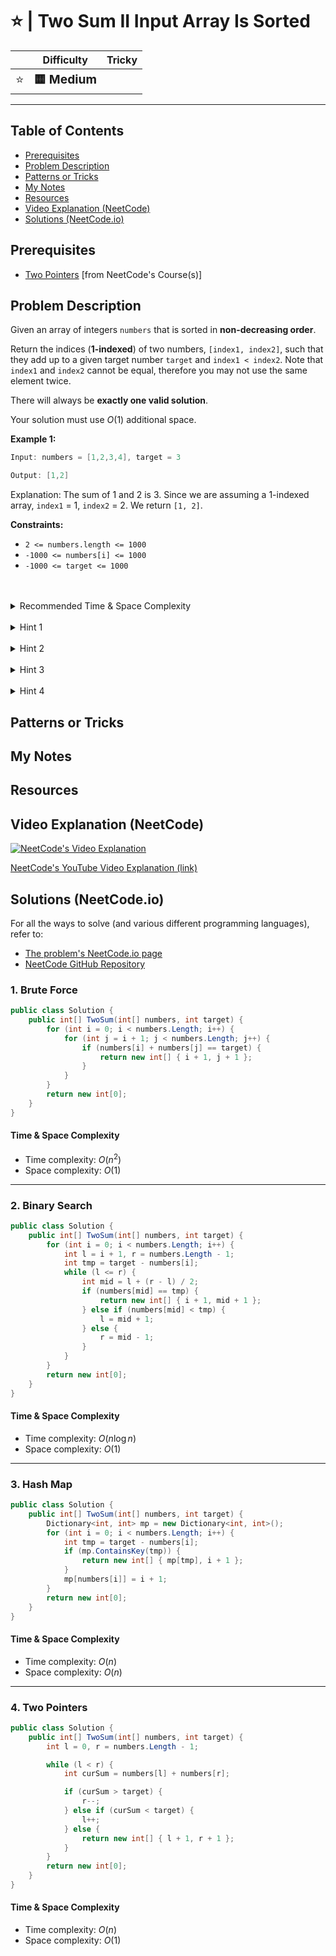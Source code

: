 # ⭐ | Two Sum II Input Array Is Sorted

|   | Difficulty | Tricky |
|---|------------|--------|
| <big>⭐<big> | <big>**🟨 Medium**</big> | <big></big> |


---

## Table of Contents

- [Prerequisites](#prerequisites)
- [Problem Description](#problem-description)
- [Patterns or Tricks](#patterns-or-tricks)
- [My Notes](#my-notes)
- [Resources](#resources)
- [Video Explanation (NeetCode)](#video-explanation-neetcode)
- [Solutions (NeetCode.io)](#solutions-neetcodeio)
    


## Prerequisites
- [Two Pointers](https://neetcode.io/courses/advanced-algorithms/3) [from NeetCode's Course(s)]


## Problem Description
Given an array of integers `numbers` that is sorted in **non-decreasing order**.

Return the indices (**1-indexed**) of two numbers, `[index1, index2]`, such that they add up to a given target number `target` and `index1 < index2`. Note that `index1` and `index2` cannot be equal, therefore you may not use the same element twice.

There will always be **exactly one valid solution**.

Your solution must use $O(1)$ additional space.

**Example 1:**

```java
Input: numbers = [1,2,3,4], target = 3

Output: [1,2]
```

Explanation:
The sum of 1 and 2 is 3. Since we are assuming a 1-indexed array, `index1` = 1, `index2` = 2. We return `[1, 2]`.

**Constraints:**
* `2 <= numbers.length <= 1000`
* `-1000 <= numbers[i] <= 1000`
* `-1000 <= target <= 1000`

<br>
<br>
<details class="hint-accordion">  
    <summary>Recommended Time & Space Complexity</summary>
    <p>
    You should aim for a solution with <code>O(n)</code> time and <code>O(1)</code> space, where <code>n</code> is the size of the input array.
    </p>
</details>

<br>
<details class="hint-accordion">  
    <summary>Hint 1</summary>
    <p>
    A brute force solution would be to check every pair of numbers in the array. This would be an <code>O(n^2)</code> solution. Can you think of a better way?
    </p>
</details>

<br>
<details class="hint-accordion">  
    <summary>Hint 2</summary>
    <p>
    Can you think of an algorithm by taking the advantage of array being sorted?
    </p>
</details>

<br>
<details class="hint-accordion">  
    <summary>Hint 3</summary>
    <p>
     We can use the two-pointer algorithm. If <code>nums[0] + nums[n-1] > target</code>, then we know <code>nums[n - 1]</code> can not possibly be included in any pairs. Why? Because <code>nums[n - 1]</code> is the largest element in the array. Even by adding it with <code>nums[0]</code>, which is the smallest element, we still exceed the target. You can think of the case when <code>nums[0] + nums[n - 1] < target</code>.
    </p>
</details>

<br>
<details class="hint-accordion">  
    <summary>Hint 4</summary>
    <p>
    We keep two pointers, one at the start and the other at the end of the array. If the sum of the numbers at the two pointers is greater than the <code>target</code>, decrement the right pointer, else increment the left pointer. Repeat this process until you find a valid pair.
    </p>
</details>

## Patterns or Tricks
<!-- This section is for any patterns or tricks noticed/spotted when solving the question which we can use as an indication of using the same approach(es) used here when facing another problems somewhat like this. -->

## My Notes


## Resources


## Video Explanation (NeetCode)
[![NeetCode's Video Explanation](https://img.youtube.com/vi/cQ1Oz4ckceM/0.jpg)](https://www.youtube.com/watch?v=cQ1Oz4ckceM)

[NeetCode's YouTube Video Explanation (link)](https://www.youtube.com/watch?v=cQ1Oz4ckceM)


## Solutions (NeetCode.io)
For all the ways to solve (and various different programming languages), refer to:
- [The problem's NeetCode.io page](https://neetcode.io/problems/two-integer-sum-ii)
- [NeetCode GitHub Repository](https://github.com/neetcode-gh/leetcode)

### 1. Brute Force






```csharp
public class Solution {
    public int[] TwoSum(int[] numbers, int target) {
        for (int i = 0; i < numbers.Length; i++) {
            for (int j = i + 1; j < numbers.Length; j++) {
                if (numbers[i] + numbers[j] == target) {
                    return new int[] { i + 1, j + 1 };
                }
            }
        }
        return new int[0];
    }
}
```




#### Time & Space Complexity

* Time complexity: $O(n ^ 2)$
* Space complexity: $O(1)$

---

### 2. Binary Search






```csharp
public class Solution {
    public int[] TwoSum(int[] numbers, int target) {
        for (int i = 0; i < numbers.Length; i++) {
            int l = i + 1, r = numbers.Length - 1;
            int tmp = target - numbers[i];
            while (l <= r) {
                int mid = l + (r - l) / 2;
                if (numbers[mid] == tmp) {
                    return new int[] { i + 1, mid + 1 };
                } else if (numbers[mid] < tmp) {
                    l = mid + 1;
                } else {
                    r = mid - 1;
                }
            }
        }
        return new int[0];
    }
}
```




#### Time & Space Complexity

* Time complexity: $O(n \log n)$
* Space complexity: $O(1)$

---

### 3. Hash Map






```csharp
public class Solution {
    public int[] TwoSum(int[] numbers, int target) {
        Dictionary<int, int> mp = new Dictionary<int, int>();
        for (int i = 0; i < numbers.Length; i++) {
            int tmp = target - numbers[i];
            if (mp.ContainsKey(tmp)) {
                return new int[] { mp[tmp], i + 1 };
            }
            mp[numbers[i]] = i + 1;
        }
        return new int[0];
    }
}
```




#### Time & Space Complexity

* Time complexity: $O(n)$
* Space complexity: $O(n)$

---

### 4. Two Pointers






```csharp
public class Solution {
    public int[] TwoSum(int[] numbers, int target) {
        int l = 0, r = numbers.Length - 1;

        while (l < r) {
            int curSum = numbers[l] + numbers[r];

            if (curSum > target) {
                r--;
            } else if (curSum < target) {
                l++;
            } else {
                return new int[] { l + 1, r + 1 };
            }
        }
        return new int[0];
    }
}
```




#### Time & Space Complexity

* Time complexity: $O(n)$
* Space complexity: $O(1)$

